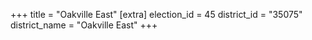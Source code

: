 +++
title = "Oakville East"
[extra]
election_id = 45
district_id = "35075"
district_name = "Oakville East"
+++
